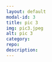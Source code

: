 ```yaml
---
layout: default
modal-id: 3
title: pic 3
img: pic3.jpeg
alt: pic 3
category:
repo:
description:
---
```

